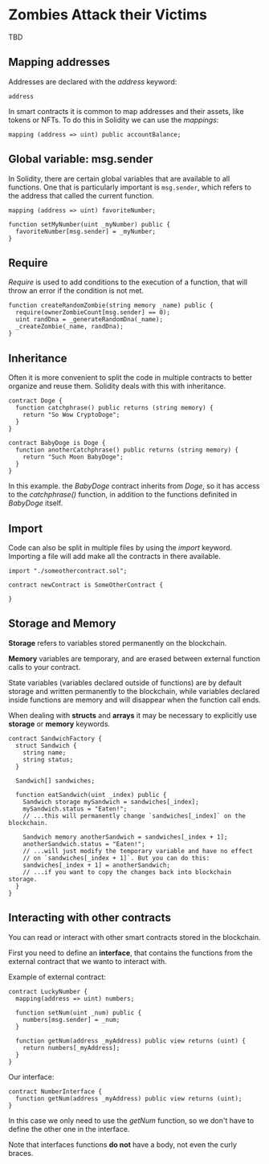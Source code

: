 ﻿# Zombies Attack their Victims

TBD


## Mapping addresses

Addresses are declared with the *address* keyword:

```
address
```

In smart contracts it is common to map addresses and their assets, like tokens or NFTs.
To do this in Solidity we can use the *mappings*:

```
mapping (address => uint) public accountBalance;
```


## Global variable: msg.sender

In Solidity, there are certain global variables that are available to all functions.
One that is particularly important is `msg.sender`, which refers to the address that called the current function.

```
mapping (address => uint) favoriteNumber;

function setMyNumber(uint _myNumber) public {
  favoriteNumber[msg.sender] = _myNumber;
}
```


## Require

*Require* is used to add conditions to the execution of a function, that will throw an error if the condition is not met.

```
function createRandomZombie(string memory _name) public {
  require(ownerZombieCount[msg.sender] == 0);
  uint randDna = _generateRandomDna(_name);
  _createZombie(_name, randDna);
}
```


## Inheritance

Often it is more convenient to split the code in multiple contracts to better organize and reuse them.
Solidity deals with this with inheritance.

```
contract Doge {
  function catchphrase() public returns (string memory) {
    return "So Wow CryptoDoge";
  }
}

contract BabyDoge is Doge {
  function anotherCatchphrase() public returns (string memory) {
    return "Such Moon BabyDoge";
  }
}
```

In this example. the *BabyDoge* contract inherits from *Doge*, so it has access to the *catchphrase()* function, in addition to the functions definited in *BabyDoge* itself.


## Import

Code can also be split in multiple files by using the *import* keyword.
Importing a file will add make all the contracts in there available.

```
import "./someothercontract.sol";

contract newContract is SomeOtherContract {

}
```


## Storage and Memory

**Storage** refers to variables stored permanently on the blockchain.

**Memory** variables are temporary, and are erased between external function calls to your contract.

State variables (variables declared outside of functions) are by default storage and written permanently to the blockchain, while variables declared inside functions are memory and will disappear when the function call ends.

When dealing with **structs** and **arrays** it may be necessary to explicitly use **storage** or **memory** keywords.

```
contract SandwichFactory {
  struct Sandwich {
    string name;
    string status;
  }

  Sandwich[] sandwiches;

  function eatSandwich(uint _index) public {
    Sandwich storage mySandwich = sandwiches[_index];
    mySandwich.status = "Eaten!";
    // ...this will permanently change `sandwiches[_index]` on the blockchain.

    Sandwich memory anotherSandwich = sandwiches[_index + 1];
    anotherSandwich.status = "Eaten!";
    // ...will just modify the temporary variable and have no effect
    // on `sandwiches[_index + 1]`. But you can do this:
    sandwiches[_index + 1] = anotherSandwich;
    // ...if you want to copy the changes back into blockchain storage.
  }
}
```


## Interacting with other contracts

You can read or interact with other smart contracts stored in the blockchain.

First you need to define an **interface**, that contains the functions from the external contract that we wanto to interact with.

Example of external contract:

```
contract LuckyNumber {
  mapping(address => uint) numbers;

  function setNum(uint _num) public {
    numbers[msg.sender] = _num;
  }

  function getNum(address _myAddress) public view returns (uint) {
    return numbers[_myAddress];
  }
}
```

Our interface:

```
contract NumberInterface {
  function getNum(address _myAddress) public view returns (uint);
}
```

In this case we only need to use the *getNum* function, so we don't have to define the other one in the interface.

Note that interfaces functions **do not** have a body, not even the curly braces.
